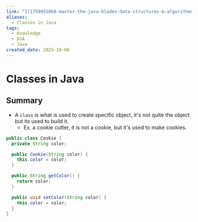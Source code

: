 ```yaml
---
link: "[[1759955068-master-the-java-blades-data-structures-&-algorithms|Master the Java Blades: Data Structures & Algorithms]]"
aliases:
  - Classes in Java
tags:
  - Knowledge
  - DSA
  - Java
created_date: 2025-10-08
---
```

# Classes in Java
## Summary
- A `class` is what is used to create specific object, it's not quite the object but its used to build it.
	- Ex. a cookie cutter, it is not a cookie, but it's used to make cookies.
```java
public class Cookie {
  private String color;

  public Cookie(String color) {
    this.color = color;
  }

  public String getColor() {
    return color;
  }

  public void setColor(String color) {
	this.color = color;
  }
}
```
